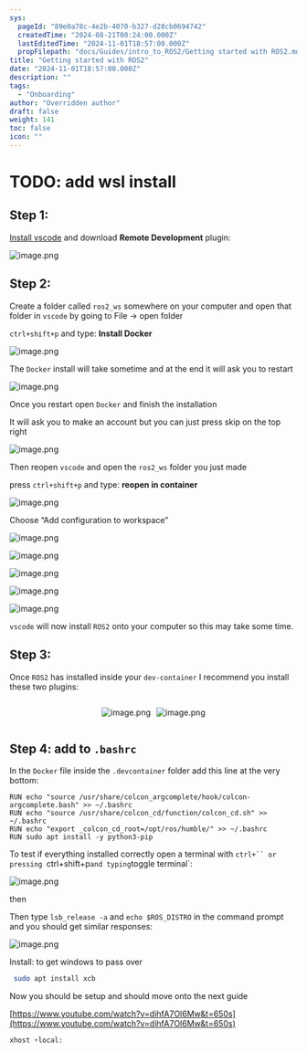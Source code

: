```yaml
---
sys:
  pageId: "89e0a78c-4e2b-4070-b327-d28cb0694742"
  createdTime: "2024-08-21T00:24:00.000Z"
  lastEditedTime: "2024-11-01T18:57:00.000Z"
  propFilepath: "docs/Guides/intro_to_ROS2/Getting started with ROS2.md"
title: "Getting started with ROS2"
date: "2024-11-01T18:57:00.000Z"
description: ""
tags:
  - "Onboarding"
author: "Overridden author"
draft: false
weight: 141
toc: false
icon: ""
---
```


# TODO: add wsl install

## Step 1:

[Install vscode](https://code.visualstudio.com/download) and download **Remote Development** plugin:

![image.png](https://prod-files-secure.s3.us-west-2.amazonaws.com/d518164a-d88e-44d1-a4ee-3adb3bd8bce0/efb52993-1881-4a40-b95e-6f020334f022/image.png?X-Amz-Algorithm=AWS4-HMAC-SHA256&X-Amz-Content-Sha256=UNSIGNED-PAYLOAD&X-Amz-Credential=ASIAZI2LB4665EZ7SXBB%2F20250408%2Fus-west-2%2Fs3%2Faws4_request&X-Amz-Date=20250408T181035Z&X-Amz-Expires=3600&X-Amz-Security-Token=IQoJb3JpZ2luX2VjEAIaCXVzLXdlc3QtMiJHMEUCIQCX15xcFtF6NnfZMEJRlzdCCYjbJKuYIH%2Ft9rDo3gu2gAIgVl7JFLvtF5c7y70gdF5tXBhQf2mRE%2BuvHMDBM4tDwcIq%2FwMIexAAGgw2Mzc0MjMxODM4MDUiDDwGOcpWnMNSkVGXZSrcA%2Bjo%2FGxZNZMwGPg4xZXi%2Fn%2FcE2kFjllD4bJrIMRyB1zIojPEKuRrM0GjbyAuiJF7l%2FSbXKglok9DucCCw0FF7diP6aZ3zhFOz7CCy%2Fx33Q8omkHrJieT6oydNJ4ZWya%2FTY2AegqTYvVgDVTmdnvmKezKFOczCot%2FVcVGesmefqkDfayDUzaH%2B0SZSYC7s7r7CcjyDPQuG8RJtYj6gy%2FYhLnKPkwzv6rJwV%2BqMW9rJv9JoVZJGFPnk92NMi9U%2Bx%2BdWHPTW9Hjdjz3kDvYIIEjVXRl31RrE%2FcXQOFmeCIIEqp0Tx5vOOilKGSABBQa9Wkp0ESeeWe30oj8Kxjwc3ecAe6PhuXxtmtasNLz9LEKE6RrqeGY8l39YNEICvjGvH6ybcW38AWrNaxlHqogA1yszm7QSGMjrDHxw%2BYCj6AnNB4PqE5EptQW%2F02kpxH9Er3rlynLZe9Eb7t%2FzET8xzq3UsBaM2ObiR3ylkjK3adcefLui%2FIKE9Ee4QbRb8re5IWAF92Bmsqd0l%2F3Bg70gwtWjGggDzz0oxwHkcVE8oZvplPeCTs4%2FqrLSIfuBaiXkzw%2F%2F7%2Fy2skOxBFKcxC6A7eEF6xXCEr7d0SKmu2KEFmONhpvlxIGHgpA7221rjinMOK71b8GOqUBkGv%2FCdrKiBCpjgfsyRlVcRqCz0HYBS8OJ%2BfHosHkuxCZSwu%2BnBcW8rqcl4jDTpI4cPqevY9RayfPz8P2%2B3gypGSwDNn4fBd%2BqE0Snduhc1SMfQnYau61ZlfIJc9hqq8W4j9TltHvnEaUN%2FYctq617nIJNxz%2FDco7rf9yU99tnj5B2uFvcBdmYycvhHISxIFbQazrtyPZfr%2B6Ltwb9uPnfKFbyXFq&X-Amz-Signature=b384a6874fb198bdd2616dd9edb7614430a808021e3cbcc1170c7ca968d348c8&X-Amz-SignedHeaders=host&x-id=GetObject)

## Step 2:

Create a folder called `ros2_ws` somewhere on your computer and open that folder in `vscode` by going to File → open folder 

`ctrl+shift+p` and type: **Install Docker**

![image.png](https://prod-files-secure.s3.us-west-2.amazonaws.com/d518164a-d88e-44d1-a4ee-3adb3bd8bce0/2269dc0e-1cd5-47ff-bceb-c04ad9b2eab0/image.png?X-Amz-Algorithm=AWS4-HMAC-SHA256&X-Amz-Content-Sha256=UNSIGNED-PAYLOAD&X-Amz-Credential=ASIAZI2LB4665EZ7SXBB%2F20250408%2Fus-west-2%2Fs3%2Faws4_request&X-Amz-Date=20250408T181035Z&X-Amz-Expires=3600&X-Amz-Security-Token=IQoJb3JpZ2luX2VjEAIaCXVzLXdlc3QtMiJHMEUCIQCX15xcFtF6NnfZMEJRlzdCCYjbJKuYIH%2Ft9rDo3gu2gAIgVl7JFLvtF5c7y70gdF5tXBhQf2mRE%2BuvHMDBM4tDwcIq%2FwMIexAAGgw2Mzc0MjMxODM4MDUiDDwGOcpWnMNSkVGXZSrcA%2Bjo%2FGxZNZMwGPg4xZXi%2Fn%2FcE2kFjllD4bJrIMRyB1zIojPEKuRrM0GjbyAuiJF7l%2FSbXKglok9DucCCw0FF7diP6aZ3zhFOz7CCy%2Fx33Q8omkHrJieT6oydNJ4ZWya%2FTY2AegqTYvVgDVTmdnvmKezKFOczCot%2FVcVGesmefqkDfayDUzaH%2B0SZSYC7s7r7CcjyDPQuG8RJtYj6gy%2FYhLnKPkwzv6rJwV%2BqMW9rJv9JoVZJGFPnk92NMi9U%2Bx%2BdWHPTW9Hjdjz3kDvYIIEjVXRl31RrE%2FcXQOFmeCIIEqp0Tx5vOOilKGSABBQa9Wkp0ESeeWe30oj8Kxjwc3ecAe6PhuXxtmtasNLz9LEKE6RrqeGY8l39YNEICvjGvH6ybcW38AWrNaxlHqogA1yszm7QSGMjrDHxw%2BYCj6AnNB4PqE5EptQW%2F02kpxH9Er3rlynLZe9Eb7t%2FzET8xzq3UsBaM2ObiR3ylkjK3adcefLui%2FIKE9Ee4QbRb8re5IWAF92Bmsqd0l%2F3Bg70gwtWjGggDzz0oxwHkcVE8oZvplPeCTs4%2FqrLSIfuBaiXkzw%2F%2F7%2Fy2skOxBFKcxC6A7eEF6xXCEr7d0SKmu2KEFmONhpvlxIGHgpA7221rjinMOK71b8GOqUBkGv%2FCdrKiBCpjgfsyRlVcRqCz0HYBS8OJ%2BfHosHkuxCZSwu%2BnBcW8rqcl4jDTpI4cPqevY9RayfPz8P2%2B3gypGSwDNn4fBd%2BqE0Snduhc1SMfQnYau61ZlfIJc9hqq8W4j9TltHvnEaUN%2FYctq617nIJNxz%2FDco7rf9yU99tnj5B2uFvcBdmYycvhHISxIFbQazrtyPZfr%2B6Ltwb9uPnfKFbyXFq&X-Amz-Signature=e503966b5db4b8cfa59b5fe142918ba7d26389c017dd7744f98c34c83ef623dc&X-Amz-SignedHeaders=host&x-id=GetObject)

The `Docker` install will take sometime and at the end it will ask you to restart

![image.png](https://prod-files-secure.s3.us-west-2.amazonaws.com/d518164a-d88e-44d1-a4ee-3adb3bd8bce0/ed233f78-be33-4b1f-b89c-9c346c0e961e/image.png?X-Amz-Algorithm=AWS4-HMAC-SHA256&X-Amz-Content-Sha256=UNSIGNED-PAYLOAD&X-Amz-Credential=ASIAZI2LB4665EZ7SXBB%2F20250408%2Fus-west-2%2Fs3%2Faws4_request&X-Amz-Date=20250408T181035Z&X-Amz-Expires=3600&X-Amz-Security-Token=IQoJb3JpZ2luX2VjEAIaCXVzLXdlc3QtMiJHMEUCIQCX15xcFtF6NnfZMEJRlzdCCYjbJKuYIH%2Ft9rDo3gu2gAIgVl7JFLvtF5c7y70gdF5tXBhQf2mRE%2BuvHMDBM4tDwcIq%2FwMIexAAGgw2Mzc0MjMxODM4MDUiDDwGOcpWnMNSkVGXZSrcA%2Bjo%2FGxZNZMwGPg4xZXi%2Fn%2FcE2kFjllD4bJrIMRyB1zIojPEKuRrM0GjbyAuiJF7l%2FSbXKglok9DucCCw0FF7diP6aZ3zhFOz7CCy%2Fx33Q8omkHrJieT6oydNJ4ZWya%2FTY2AegqTYvVgDVTmdnvmKezKFOczCot%2FVcVGesmefqkDfayDUzaH%2B0SZSYC7s7r7CcjyDPQuG8RJtYj6gy%2FYhLnKPkwzv6rJwV%2BqMW9rJv9JoVZJGFPnk92NMi9U%2Bx%2BdWHPTW9Hjdjz3kDvYIIEjVXRl31RrE%2FcXQOFmeCIIEqp0Tx5vOOilKGSABBQa9Wkp0ESeeWe30oj8Kxjwc3ecAe6PhuXxtmtasNLz9LEKE6RrqeGY8l39YNEICvjGvH6ybcW38AWrNaxlHqogA1yszm7QSGMjrDHxw%2BYCj6AnNB4PqE5EptQW%2F02kpxH9Er3rlynLZe9Eb7t%2FzET8xzq3UsBaM2ObiR3ylkjK3adcefLui%2FIKE9Ee4QbRb8re5IWAF92Bmsqd0l%2F3Bg70gwtWjGggDzz0oxwHkcVE8oZvplPeCTs4%2FqrLSIfuBaiXkzw%2F%2F7%2Fy2skOxBFKcxC6A7eEF6xXCEr7d0SKmu2KEFmONhpvlxIGHgpA7221rjinMOK71b8GOqUBkGv%2FCdrKiBCpjgfsyRlVcRqCz0HYBS8OJ%2BfHosHkuxCZSwu%2BnBcW8rqcl4jDTpI4cPqevY9RayfPz8P2%2B3gypGSwDNn4fBd%2BqE0Snduhc1SMfQnYau61ZlfIJc9hqq8W4j9TltHvnEaUN%2FYctq617nIJNxz%2FDco7rf9yU99tnj5B2uFvcBdmYycvhHISxIFbQazrtyPZfr%2B6Ltwb9uPnfKFbyXFq&X-Amz-Signature=b7a29e9c49c147c988bc26d88b7cb1a53f951daab6a6ba0693e87f0c9cf70a4a&X-Amz-SignedHeaders=host&x-id=GetObject)

Once you restart open `Docker` and finish the installation

It will ask you to make an account but you can just press skip on the top right

![image.png](https://prod-files-secure.s3.us-west-2.amazonaws.com/d518164a-d88e-44d1-a4ee-3adb3bd8bce0/21010ad9-1659-4fd9-9f59-9932a09b2a3d/image.png?X-Amz-Algorithm=AWS4-HMAC-SHA256&X-Amz-Content-Sha256=UNSIGNED-PAYLOAD&X-Amz-Credential=ASIAZI2LB4665EZ7SXBB%2F20250408%2Fus-west-2%2Fs3%2Faws4_request&X-Amz-Date=20250408T181035Z&X-Amz-Expires=3600&X-Amz-Security-Token=IQoJb3JpZ2luX2VjEAIaCXVzLXdlc3QtMiJHMEUCIQCX15xcFtF6NnfZMEJRlzdCCYjbJKuYIH%2Ft9rDo3gu2gAIgVl7JFLvtF5c7y70gdF5tXBhQf2mRE%2BuvHMDBM4tDwcIq%2FwMIexAAGgw2Mzc0MjMxODM4MDUiDDwGOcpWnMNSkVGXZSrcA%2Bjo%2FGxZNZMwGPg4xZXi%2Fn%2FcE2kFjllD4bJrIMRyB1zIojPEKuRrM0GjbyAuiJF7l%2FSbXKglok9DucCCw0FF7diP6aZ3zhFOz7CCy%2Fx33Q8omkHrJieT6oydNJ4ZWya%2FTY2AegqTYvVgDVTmdnvmKezKFOczCot%2FVcVGesmefqkDfayDUzaH%2B0SZSYC7s7r7CcjyDPQuG8RJtYj6gy%2FYhLnKPkwzv6rJwV%2BqMW9rJv9JoVZJGFPnk92NMi9U%2Bx%2BdWHPTW9Hjdjz3kDvYIIEjVXRl31RrE%2FcXQOFmeCIIEqp0Tx5vOOilKGSABBQa9Wkp0ESeeWe30oj8Kxjwc3ecAe6PhuXxtmtasNLz9LEKE6RrqeGY8l39YNEICvjGvH6ybcW38AWrNaxlHqogA1yszm7QSGMjrDHxw%2BYCj6AnNB4PqE5EptQW%2F02kpxH9Er3rlynLZe9Eb7t%2FzET8xzq3UsBaM2ObiR3ylkjK3adcefLui%2FIKE9Ee4QbRb8re5IWAF92Bmsqd0l%2F3Bg70gwtWjGggDzz0oxwHkcVE8oZvplPeCTs4%2FqrLSIfuBaiXkzw%2F%2F7%2Fy2skOxBFKcxC6A7eEF6xXCEr7d0SKmu2KEFmONhpvlxIGHgpA7221rjinMOK71b8GOqUBkGv%2FCdrKiBCpjgfsyRlVcRqCz0HYBS8OJ%2BfHosHkuxCZSwu%2BnBcW8rqcl4jDTpI4cPqevY9RayfPz8P2%2B3gypGSwDNn4fBd%2BqE0Snduhc1SMfQnYau61ZlfIJc9hqq8W4j9TltHvnEaUN%2FYctq617nIJNxz%2FDco7rf9yU99tnj5B2uFvcBdmYycvhHISxIFbQazrtyPZfr%2B6Ltwb9uPnfKFbyXFq&X-Amz-Signature=34dee27d036ae560a25e5505864bedba2e20bb57dff187ed7a1472d7b0c4b227&X-Amz-SignedHeaders=host&x-id=GetObject)

Then reopen `vscode` and open the `ros2_ws` folder you just made

press `ctrl+shift+p` and type: **reopen in container**

![image.png](https://prod-files-secure.s3.us-west-2.amazonaws.com/d518164a-d88e-44d1-a4ee-3adb3bd8bce0/4e93b8c2-41ad-488c-8095-c74205196118/image.png?X-Amz-Algorithm=AWS4-HMAC-SHA256&X-Amz-Content-Sha256=UNSIGNED-PAYLOAD&X-Amz-Credential=ASIAZI2LB4665EZ7SXBB%2F20250408%2Fus-west-2%2Fs3%2Faws4_request&X-Amz-Date=20250408T181035Z&X-Amz-Expires=3600&X-Amz-Security-Token=IQoJb3JpZ2luX2VjEAIaCXVzLXdlc3QtMiJHMEUCIQCX15xcFtF6NnfZMEJRlzdCCYjbJKuYIH%2Ft9rDo3gu2gAIgVl7JFLvtF5c7y70gdF5tXBhQf2mRE%2BuvHMDBM4tDwcIq%2FwMIexAAGgw2Mzc0MjMxODM4MDUiDDwGOcpWnMNSkVGXZSrcA%2Bjo%2FGxZNZMwGPg4xZXi%2Fn%2FcE2kFjllD4bJrIMRyB1zIojPEKuRrM0GjbyAuiJF7l%2FSbXKglok9DucCCw0FF7diP6aZ3zhFOz7CCy%2Fx33Q8omkHrJieT6oydNJ4ZWya%2FTY2AegqTYvVgDVTmdnvmKezKFOczCot%2FVcVGesmefqkDfayDUzaH%2B0SZSYC7s7r7CcjyDPQuG8RJtYj6gy%2FYhLnKPkwzv6rJwV%2BqMW9rJv9JoVZJGFPnk92NMi9U%2Bx%2BdWHPTW9Hjdjz3kDvYIIEjVXRl31RrE%2FcXQOFmeCIIEqp0Tx5vOOilKGSABBQa9Wkp0ESeeWe30oj8Kxjwc3ecAe6PhuXxtmtasNLz9LEKE6RrqeGY8l39YNEICvjGvH6ybcW38AWrNaxlHqogA1yszm7QSGMjrDHxw%2BYCj6AnNB4PqE5EptQW%2F02kpxH9Er3rlynLZe9Eb7t%2FzET8xzq3UsBaM2ObiR3ylkjK3adcefLui%2FIKE9Ee4QbRb8re5IWAF92Bmsqd0l%2F3Bg70gwtWjGggDzz0oxwHkcVE8oZvplPeCTs4%2FqrLSIfuBaiXkzw%2F%2F7%2Fy2skOxBFKcxC6A7eEF6xXCEr7d0SKmu2KEFmONhpvlxIGHgpA7221rjinMOK71b8GOqUBkGv%2FCdrKiBCpjgfsyRlVcRqCz0HYBS8OJ%2BfHosHkuxCZSwu%2BnBcW8rqcl4jDTpI4cPqevY9RayfPz8P2%2B3gypGSwDNn4fBd%2BqE0Snduhc1SMfQnYau61ZlfIJc9hqq8W4j9TltHvnEaUN%2FYctq617nIJNxz%2FDco7rf9yU99tnj5B2uFvcBdmYycvhHISxIFbQazrtyPZfr%2B6Ltwb9uPnfKFbyXFq&X-Amz-Signature=6702bc2a4baf7c53b765c2eb8d1ed19c2fc95d50c935b1d65b07dd34920b7eff&X-Amz-SignedHeaders=host&x-id=GetObject)

Choose “Add configuration to workspace”

![image.png](https://prod-files-secure.s3.us-west-2.amazonaws.com/d518164a-d88e-44d1-a4ee-3adb3bd8bce0/9560b282-5060-4989-ba37-97e7b2c22476/image.png?X-Amz-Algorithm=AWS4-HMAC-SHA256&X-Amz-Content-Sha256=UNSIGNED-PAYLOAD&X-Amz-Credential=ASIAZI2LB4665EZ7SXBB%2F20250408%2Fus-west-2%2Fs3%2Faws4_request&X-Amz-Date=20250408T181035Z&X-Amz-Expires=3600&X-Amz-Security-Token=IQoJb3JpZ2luX2VjEAIaCXVzLXdlc3QtMiJHMEUCIQCX15xcFtF6NnfZMEJRlzdCCYjbJKuYIH%2Ft9rDo3gu2gAIgVl7JFLvtF5c7y70gdF5tXBhQf2mRE%2BuvHMDBM4tDwcIq%2FwMIexAAGgw2Mzc0MjMxODM4MDUiDDwGOcpWnMNSkVGXZSrcA%2Bjo%2FGxZNZMwGPg4xZXi%2Fn%2FcE2kFjllD4bJrIMRyB1zIojPEKuRrM0GjbyAuiJF7l%2FSbXKglok9DucCCw0FF7diP6aZ3zhFOz7CCy%2Fx33Q8omkHrJieT6oydNJ4ZWya%2FTY2AegqTYvVgDVTmdnvmKezKFOczCot%2FVcVGesmefqkDfayDUzaH%2B0SZSYC7s7r7CcjyDPQuG8RJtYj6gy%2FYhLnKPkwzv6rJwV%2BqMW9rJv9JoVZJGFPnk92NMi9U%2Bx%2BdWHPTW9Hjdjz3kDvYIIEjVXRl31RrE%2FcXQOFmeCIIEqp0Tx5vOOilKGSABBQa9Wkp0ESeeWe30oj8Kxjwc3ecAe6PhuXxtmtasNLz9LEKE6RrqeGY8l39YNEICvjGvH6ybcW38AWrNaxlHqogA1yszm7QSGMjrDHxw%2BYCj6AnNB4PqE5EptQW%2F02kpxH9Er3rlynLZe9Eb7t%2FzET8xzq3UsBaM2ObiR3ylkjK3adcefLui%2FIKE9Ee4QbRb8re5IWAF92Bmsqd0l%2F3Bg70gwtWjGggDzz0oxwHkcVE8oZvplPeCTs4%2FqrLSIfuBaiXkzw%2F%2F7%2Fy2skOxBFKcxC6A7eEF6xXCEr7d0SKmu2KEFmONhpvlxIGHgpA7221rjinMOK71b8GOqUBkGv%2FCdrKiBCpjgfsyRlVcRqCz0HYBS8OJ%2BfHosHkuxCZSwu%2BnBcW8rqcl4jDTpI4cPqevY9RayfPz8P2%2B3gypGSwDNn4fBd%2BqE0Snduhc1SMfQnYau61ZlfIJc9hqq8W4j9TltHvnEaUN%2FYctq617nIJNxz%2FDco7rf9yU99tnj5B2uFvcBdmYycvhHISxIFbQazrtyPZfr%2B6Ltwb9uPnfKFbyXFq&X-Amz-Signature=076081c6ed2f8bb65043d55b79bbc6d96460b81146fd91f744334463e83bb48a&X-Amz-SignedHeaders=host&x-id=GetObject)

![image.png](https://prod-files-secure.s3.us-west-2.amazonaws.com/d518164a-d88e-44d1-a4ee-3adb3bd8bce0/2ee63f81-886b-48e8-a553-dc6e5eac99e4/image.png?X-Amz-Algorithm=AWS4-HMAC-SHA256&X-Amz-Content-Sha256=UNSIGNED-PAYLOAD&X-Amz-Credential=ASIAZI2LB4665EZ7SXBB%2F20250408%2Fus-west-2%2Fs3%2Faws4_request&X-Amz-Date=20250408T181035Z&X-Amz-Expires=3600&X-Amz-Security-Token=IQoJb3JpZ2luX2VjEAIaCXVzLXdlc3QtMiJHMEUCIQCX15xcFtF6NnfZMEJRlzdCCYjbJKuYIH%2Ft9rDo3gu2gAIgVl7JFLvtF5c7y70gdF5tXBhQf2mRE%2BuvHMDBM4tDwcIq%2FwMIexAAGgw2Mzc0MjMxODM4MDUiDDwGOcpWnMNSkVGXZSrcA%2Bjo%2FGxZNZMwGPg4xZXi%2Fn%2FcE2kFjllD4bJrIMRyB1zIojPEKuRrM0GjbyAuiJF7l%2FSbXKglok9DucCCw0FF7diP6aZ3zhFOz7CCy%2Fx33Q8omkHrJieT6oydNJ4ZWya%2FTY2AegqTYvVgDVTmdnvmKezKFOczCot%2FVcVGesmefqkDfayDUzaH%2B0SZSYC7s7r7CcjyDPQuG8RJtYj6gy%2FYhLnKPkwzv6rJwV%2BqMW9rJv9JoVZJGFPnk92NMi9U%2Bx%2BdWHPTW9Hjdjz3kDvYIIEjVXRl31RrE%2FcXQOFmeCIIEqp0Tx5vOOilKGSABBQa9Wkp0ESeeWe30oj8Kxjwc3ecAe6PhuXxtmtasNLz9LEKE6RrqeGY8l39YNEICvjGvH6ybcW38AWrNaxlHqogA1yszm7QSGMjrDHxw%2BYCj6AnNB4PqE5EptQW%2F02kpxH9Er3rlynLZe9Eb7t%2FzET8xzq3UsBaM2ObiR3ylkjK3adcefLui%2FIKE9Ee4QbRb8re5IWAF92Bmsqd0l%2F3Bg70gwtWjGggDzz0oxwHkcVE8oZvplPeCTs4%2FqrLSIfuBaiXkzw%2F%2F7%2Fy2skOxBFKcxC6A7eEF6xXCEr7d0SKmu2KEFmONhpvlxIGHgpA7221rjinMOK71b8GOqUBkGv%2FCdrKiBCpjgfsyRlVcRqCz0HYBS8OJ%2BfHosHkuxCZSwu%2BnBcW8rqcl4jDTpI4cPqevY9RayfPz8P2%2B3gypGSwDNn4fBd%2BqE0Snduhc1SMfQnYau61ZlfIJc9hqq8W4j9TltHvnEaUN%2FYctq617nIJNxz%2FDco7rf9yU99tnj5B2uFvcBdmYycvhHISxIFbQazrtyPZfr%2B6Ltwb9uPnfKFbyXFq&X-Amz-Signature=16244269e3ec04af7118b73b113715c249a5e4077c19605994a3a9cb15c088cb&X-Amz-SignedHeaders=host&x-id=GetObject)

![image.png](https://prod-files-secure.s3.us-west-2.amazonaws.com/d518164a-d88e-44d1-a4ee-3adb3bd8bce0/ae1580b2-b048-407e-aed9-b584224a7a04/image.png?X-Amz-Algorithm=AWS4-HMAC-SHA256&X-Amz-Content-Sha256=UNSIGNED-PAYLOAD&X-Amz-Credential=ASIAZI2LB4665EZ7SXBB%2F20250408%2Fus-west-2%2Fs3%2Faws4_request&X-Amz-Date=20250408T181035Z&X-Amz-Expires=3600&X-Amz-Security-Token=IQoJb3JpZ2luX2VjEAIaCXVzLXdlc3QtMiJHMEUCIQCX15xcFtF6NnfZMEJRlzdCCYjbJKuYIH%2Ft9rDo3gu2gAIgVl7JFLvtF5c7y70gdF5tXBhQf2mRE%2BuvHMDBM4tDwcIq%2FwMIexAAGgw2Mzc0MjMxODM4MDUiDDwGOcpWnMNSkVGXZSrcA%2Bjo%2FGxZNZMwGPg4xZXi%2Fn%2FcE2kFjllD4bJrIMRyB1zIojPEKuRrM0GjbyAuiJF7l%2FSbXKglok9DucCCw0FF7diP6aZ3zhFOz7CCy%2Fx33Q8omkHrJieT6oydNJ4ZWya%2FTY2AegqTYvVgDVTmdnvmKezKFOczCot%2FVcVGesmefqkDfayDUzaH%2B0SZSYC7s7r7CcjyDPQuG8RJtYj6gy%2FYhLnKPkwzv6rJwV%2BqMW9rJv9JoVZJGFPnk92NMi9U%2Bx%2BdWHPTW9Hjdjz3kDvYIIEjVXRl31RrE%2FcXQOFmeCIIEqp0Tx5vOOilKGSABBQa9Wkp0ESeeWe30oj8Kxjwc3ecAe6PhuXxtmtasNLz9LEKE6RrqeGY8l39YNEICvjGvH6ybcW38AWrNaxlHqogA1yszm7QSGMjrDHxw%2BYCj6AnNB4PqE5EptQW%2F02kpxH9Er3rlynLZe9Eb7t%2FzET8xzq3UsBaM2ObiR3ylkjK3adcefLui%2FIKE9Ee4QbRb8re5IWAF92Bmsqd0l%2F3Bg70gwtWjGggDzz0oxwHkcVE8oZvplPeCTs4%2FqrLSIfuBaiXkzw%2F%2F7%2Fy2skOxBFKcxC6A7eEF6xXCEr7d0SKmu2KEFmONhpvlxIGHgpA7221rjinMOK71b8GOqUBkGv%2FCdrKiBCpjgfsyRlVcRqCz0HYBS8OJ%2BfHosHkuxCZSwu%2BnBcW8rqcl4jDTpI4cPqevY9RayfPz8P2%2B3gypGSwDNn4fBd%2BqE0Snduhc1SMfQnYau61ZlfIJc9hqq8W4j9TltHvnEaUN%2FYctq617nIJNxz%2FDco7rf9yU99tnj5B2uFvcBdmYycvhHISxIFbQazrtyPZfr%2B6Ltwb9uPnfKFbyXFq&X-Amz-Signature=d3f072a85e6657036c933306703c7dbaa3eed8eddb33f7609804e9438224525d&X-Amz-SignedHeaders=host&x-id=GetObject)

![image.png](https://prod-files-secure.s3.us-west-2.amazonaws.com/d518164a-d88e-44d1-a4ee-3adb3bd8bce0/53255b28-f75e-430f-b9e3-c0ac8577e42b/image.png?X-Amz-Algorithm=AWS4-HMAC-SHA256&X-Amz-Content-Sha256=UNSIGNED-PAYLOAD&X-Amz-Credential=ASIAZI2LB4665EZ7SXBB%2F20250408%2Fus-west-2%2Fs3%2Faws4_request&X-Amz-Date=20250408T181035Z&X-Amz-Expires=3600&X-Amz-Security-Token=IQoJb3JpZ2luX2VjEAIaCXVzLXdlc3QtMiJHMEUCIQCX15xcFtF6NnfZMEJRlzdCCYjbJKuYIH%2Ft9rDo3gu2gAIgVl7JFLvtF5c7y70gdF5tXBhQf2mRE%2BuvHMDBM4tDwcIq%2FwMIexAAGgw2Mzc0MjMxODM4MDUiDDwGOcpWnMNSkVGXZSrcA%2Bjo%2FGxZNZMwGPg4xZXi%2Fn%2FcE2kFjllD4bJrIMRyB1zIojPEKuRrM0GjbyAuiJF7l%2FSbXKglok9DucCCw0FF7diP6aZ3zhFOz7CCy%2Fx33Q8omkHrJieT6oydNJ4ZWya%2FTY2AegqTYvVgDVTmdnvmKezKFOczCot%2FVcVGesmefqkDfayDUzaH%2B0SZSYC7s7r7CcjyDPQuG8RJtYj6gy%2FYhLnKPkwzv6rJwV%2BqMW9rJv9JoVZJGFPnk92NMi9U%2Bx%2BdWHPTW9Hjdjz3kDvYIIEjVXRl31RrE%2FcXQOFmeCIIEqp0Tx5vOOilKGSABBQa9Wkp0ESeeWe30oj8Kxjwc3ecAe6PhuXxtmtasNLz9LEKE6RrqeGY8l39YNEICvjGvH6ybcW38AWrNaxlHqogA1yszm7QSGMjrDHxw%2BYCj6AnNB4PqE5EptQW%2F02kpxH9Er3rlynLZe9Eb7t%2FzET8xzq3UsBaM2ObiR3ylkjK3adcefLui%2FIKE9Ee4QbRb8re5IWAF92Bmsqd0l%2F3Bg70gwtWjGggDzz0oxwHkcVE8oZvplPeCTs4%2FqrLSIfuBaiXkzw%2F%2F7%2Fy2skOxBFKcxC6A7eEF6xXCEr7d0SKmu2KEFmONhpvlxIGHgpA7221rjinMOK71b8GOqUBkGv%2FCdrKiBCpjgfsyRlVcRqCz0HYBS8OJ%2BfHosHkuxCZSwu%2BnBcW8rqcl4jDTpI4cPqevY9RayfPz8P2%2B3gypGSwDNn4fBd%2BqE0Snduhc1SMfQnYau61ZlfIJc9hqq8W4j9TltHvnEaUN%2FYctq617nIJNxz%2FDco7rf9yU99tnj5B2uFvcBdmYycvhHISxIFbQazrtyPZfr%2B6Ltwb9uPnfKFbyXFq&X-Amz-Signature=81d3006f0e79ca9109b5e235520226e6ab63ab6a5a905b485ffe4d709ca0ab84&X-Amz-SignedHeaders=host&x-id=GetObject)

![image.png](https://prod-files-secure.s3.us-west-2.amazonaws.com/d518164a-d88e-44d1-a4ee-3adb3bd8bce0/7c562767-5af9-4ffb-97d1-327bcdf4ee00/image.png?X-Amz-Algorithm=AWS4-HMAC-SHA256&X-Amz-Content-Sha256=UNSIGNED-PAYLOAD&X-Amz-Credential=ASIAZI2LB4665EZ7SXBB%2F20250408%2Fus-west-2%2Fs3%2Faws4_request&X-Amz-Date=20250408T181035Z&X-Amz-Expires=3600&X-Amz-Security-Token=IQoJb3JpZ2luX2VjEAIaCXVzLXdlc3QtMiJHMEUCIQCX15xcFtF6NnfZMEJRlzdCCYjbJKuYIH%2Ft9rDo3gu2gAIgVl7JFLvtF5c7y70gdF5tXBhQf2mRE%2BuvHMDBM4tDwcIq%2FwMIexAAGgw2Mzc0MjMxODM4MDUiDDwGOcpWnMNSkVGXZSrcA%2Bjo%2FGxZNZMwGPg4xZXi%2Fn%2FcE2kFjllD4bJrIMRyB1zIojPEKuRrM0GjbyAuiJF7l%2FSbXKglok9DucCCw0FF7diP6aZ3zhFOz7CCy%2Fx33Q8omkHrJieT6oydNJ4ZWya%2FTY2AegqTYvVgDVTmdnvmKezKFOczCot%2FVcVGesmefqkDfayDUzaH%2B0SZSYC7s7r7CcjyDPQuG8RJtYj6gy%2FYhLnKPkwzv6rJwV%2BqMW9rJv9JoVZJGFPnk92NMi9U%2Bx%2BdWHPTW9Hjdjz3kDvYIIEjVXRl31RrE%2FcXQOFmeCIIEqp0Tx5vOOilKGSABBQa9Wkp0ESeeWe30oj8Kxjwc3ecAe6PhuXxtmtasNLz9LEKE6RrqeGY8l39YNEICvjGvH6ybcW38AWrNaxlHqogA1yszm7QSGMjrDHxw%2BYCj6AnNB4PqE5EptQW%2F02kpxH9Er3rlynLZe9Eb7t%2FzET8xzq3UsBaM2ObiR3ylkjK3adcefLui%2FIKE9Ee4QbRb8re5IWAF92Bmsqd0l%2F3Bg70gwtWjGggDzz0oxwHkcVE8oZvplPeCTs4%2FqrLSIfuBaiXkzw%2F%2F7%2Fy2skOxBFKcxC6A7eEF6xXCEr7d0SKmu2KEFmONhpvlxIGHgpA7221rjinMOK71b8GOqUBkGv%2FCdrKiBCpjgfsyRlVcRqCz0HYBS8OJ%2BfHosHkuxCZSwu%2BnBcW8rqcl4jDTpI4cPqevY9RayfPz8P2%2B3gypGSwDNn4fBd%2BqE0Snduhc1SMfQnYau61ZlfIJc9hqq8W4j9TltHvnEaUN%2FYctq617nIJNxz%2FDco7rf9yU99tnj5B2uFvcBdmYycvhHISxIFbQazrtyPZfr%2B6Ltwb9uPnfKFbyXFq&X-Amz-Signature=0493d2d1ead4e70ab053851f87d2d66da5375b14280cd16ecbf77fbbc447a947&X-Amz-SignedHeaders=host&x-id=GetObject)

`vscode` will now install `ROS2` onto your computer so this may take some time.

## Step 3:

Once `ROS2` has installed inside your `dev-container` I recommend you install these two plugins:

<div style="display: flex;flex-direction: row; column-gap:10px; max-width: 630px;justify-content: center;">
<div>

![image.png](https://prod-files-secure.s3.us-west-2.amazonaws.com/d518164a-d88e-44d1-a4ee-3adb3bd8bce0/3fc3d550-5a54-4ba1-ba6b-faa01cdb7369/image.png?X-Amz-Algorithm=AWS4-HMAC-SHA256&X-Amz-Content-Sha256=UNSIGNED-PAYLOAD&X-Amz-Credential=ASIAZI2LB466YHZNNI5F%2F20250408%2Fus-west-2%2Fs3%2Faws4_request&X-Amz-Date=20250408T181045Z&X-Amz-Expires=3600&X-Amz-Security-Token=IQoJb3JpZ2luX2VjEAIaCXVzLXdlc3QtMiJGMEQCIFcyA6bCldF8XubNlQ1Qcxv%2Fad%2BYGOIL%2BxYWB%2FqzFTdYAiAOz2%2FNIzyH29%2Bn034NJIMc7hzCzeNahGjZPLnihraTJSr%2FAwh7EAAaDDYzNzQyMzE4MzgwNSIMZb3J%2BN7b%2BUIuXtaPKtwDXZPwswt9ia6fQh6Qvo5IF439Q3PGkaIsohDqSG1TAsk1JGJBZ5uvoWD2y9PUG02sVzD6EtBTodan2nU6SkVVtNYYpN554HJjcvUvXOaMU6tBdhGNS3Wg5KNCKxTQG1h7iSQ72lpgsUdiTyu5zHrcjsm47C7svqsCSG9hdaOMPsVnnkwM45NARbsTPPJOlEiUvh5V4IkoD1kqrvAO9121GeZdED%2BXmzKpkjNtBDU998VqznMZd%2BT%2BAjh9kFXjo84Hw7TDmttjncDHfDKtb9woJvPR96%2BY2Md53W5v3rS9Y0ZNLhAsAz07xRi9nkAvDPpgjxt0%2Bv2SSU%2BWFwQwcDvYUxrND9K3fQ1GZkvGs8ReUEc0Ll54WjlkmA0fnNDPbSNZcKNvqPhCq%2BpqjzZqnDY%2FlHEc195sCHx4J1VVmg%2FEmi175UBYwHtBKONb%2FlVQGkv7520mcx%2BaGde6hQgyKx3E3in56893IsB4P55yBxVgpCkNLa2vz%2BZCZCTC4WlVSbDfCEUx6kIlPYUt8fjm6PQc7n%2B9lgJTYZnXv6EcnrRD2qfrX8dw8HJ5UE9NTVpmdicQ9Jh6zu19uN2bQGaHz1O6DfThQWgL4eqyaLUIK3%2BwdbHuNDF55MDhUZ%2B8J8cwj7vVvwY6pgFYRzuQBqGqEbaHccmlk6Az92HUElt5j3v9w61Dr6kNRyLsRAk%2BW98tgRVFcoWqRmdKbwCiMxAPAVOzSZwd8UC7ZnRMKbXmiDX5kAg9pF2nh0YWhSe%2FaW9GxUPcc8%2BlX86lO%2F%2BKI0Ven%2BG3xwNo5iR4xhxrwWbNVHwqsTF6jgNNsBu7sIGE4vOsu9ShhtSLqqL77ijOGgJkK8N5EwYTFGH6PmNJf4nT&X-Amz-Signature=2f5cd3dbb760a9422c8bb8c9a4b8d067947e50850e02671cecfda9eb4a202af0&X-Amz-SignedHeaders=host&x-id=GetObject)

</div>
<div>

![image.png](https://prod-files-secure.s3.us-west-2.amazonaws.com/d518164a-d88e-44d1-a4ee-3adb3bd8bce0/d994cc66-13c2-4093-a5a3-f84cf4601a82/image.png?X-Amz-Algorithm=AWS4-HMAC-SHA256&X-Amz-Content-Sha256=UNSIGNED-PAYLOAD&X-Amz-Credential=ASIAZI2LB466Q4U7COOH%2F20250408%2Fus-west-2%2Fs3%2Faws4_request&X-Amz-Date=20250408T181045Z&X-Amz-Expires=3600&X-Amz-Security-Token=IQoJb3JpZ2luX2VjEAIaCXVzLXdlc3QtMiJGMEQCIDH%2BBH7mLLS73TuS36qngqhfw%2BeHmLVYBBVeBKeBq%2BFDAiAZkuXlLrsapIWg2yR%2FyjI8SxTIheFDDGKTbVE8UyJkPyr%2FAwh7EAAaDDYzNzQyMzE4MzgwNSIMMAn7rVf2sWKxPc0qKtwDvO4s4ukOzdw3FWBMetpV9g%2Bb0HrcaZld%2FOk2RKavwHwCwOhIfydD5Yqn2I%2Fs4O2TA0q6pnXZYg5FPwi%2FEtOOOt0O8N30mMzCu3vTfkEXPHMEWh7j2wnjvkajhOpp3vny6Wv2CAOurHTEi60l2fc8BVJrv8VcK4LmALlyhecVDObOBKkXYDDBMufFtLcgANJzf7StUPvoJ7bsfuSNZNUMG5F%2F8xJnRH5Drc%2ByrrLbcyD29dT0EioZCM2N%2B7fS2k3biuZnNf0DAMt1f0G9qhPAIRdF64kngzHKBFL4WjQW3VGX3Wyqv3DgBOInyjIvPpCc7ybfdkYE4J20v%2BNGDPY39cM1DPSpBn%2BVqm9XS3fBRDSaJmmoY1t6Q0hx3sxRjYDL2bDz9pPDzlkpolg%2FGr%2Fd0ANgf6mC292K0Dg1FzCzV5TTA1FF%2BXJm8z0xm2l7i2yjPhByyl4vumOVI9cYIDtYHksiJlBoytgfoEluu%2FMfAo1TebmEQmExVHxRtdoNEGeaaLY%2B8orWoFYo1z6I3PbFbfLmi%2BwzOmOj6bTTCAw8HHIYPV1gTV7nhREqi%2BkruxCx1PHetqwhbuL69qR5nSPpVRqIZ0ELAf2A1A8aXnduhHGMWFixvEPmRlyE2aUwlbvVvwY6pgGv0fVDBLmQE7xb35n%2FxpnKg4w202k7MHz2SX6f%2FGS1zaI2vccatsqaVLgN17wmlMZl%2FElJuNYRKz%2FfSDeyQg3X%2FdE4f60Hh89KgEAFeRhYb8P2enmHlDhlIqoJIePC%2FrML3BsTSsmtCX%2FOLR74SRX3qYORs1r8TMCacSGddotU4Sv5TNGZb1eSAvfqmRwMnrTjSyj2F37uXM2BD%2B6DLEOD%2FAC%2FdhZF&X-Amz-Signature=75fdcc2016024de9b3c6789115de173e0b54545548761dcb0e5c7fbd8917dbaf&X-Amz-SignedHeaders=host&x-id=GetObject)

</div>
</div>

## Step 4: add to `.bashrc`

In the `Docker` file inside the `.devcontainer` folder add this line at the very bottom: 

```docker
RUN echo "source /usr/share/colcon_argcomplete/hook/colcon-argcomplete.bash" >> ~/.bashrc
RUN echo "source /usr/share/colcon_cd/function/colcon_cd.sh" >> ~/.bashrc
RUN echo "export _colcon_cd_root=/opt/ros/humble/" >> ~/.bashrc
RUN sudo apt install -y python3-pip 
```

To test if everything installed correctly open a terminal with `ctrl+`` or pressing `ctrl+shift+p` and typing `toggle terminal`:

![image.png](https://prod-files-secure.s3.us-west-2.amazonaws.com/d518164a-d88e-44d1-a4ee-3adb3bd8bce0/6a4943d8-b04e-4c02-9a58-775f3384d1a5/image.png?X-Amz-Algorithm=AWS4-HMAC-SHA256&X-Amz-Content-Sha256=UNSIGNED-PAYLOAD&X-Amz-Credential=ASIAZI2LB4665EZ7SXBB%2F20250408%2Fus-west-2%2Fs3%2Faws4_request&X-Amz-Date=20250408T181035Z&X-Amz-Expires=3600&X-Amz-Security-Token=IQoJb3JpZ2luX2VjEAIaCXVzLXdlc3QtMiJHMEUCIQCX15xcFtF6NnfZMEJRlzdCCYjbJKuYIH%2Ft9rDo3gu2gAIgVl7JFLvtF5c7y70gdF5tXBhQf2mRE%2BuvHMDBM4tDwcIq%2FwMIexAAGgw2Mzc0MjMxODM4MDUiDDwGOcpWnMNSkVGXZSrcA%2Bjo%2FGxZNZMwGPg4xZXi%2Fn%2FcE2kFjllD4bJrIMRyB1zIojPEKuRrM0GjbyAuiJF7l%2FSbXKglok9DucCCw0FF7diP6aZ3zhFOz7CCy%2Fx33Q8omkHrJieT6oydNJ4ZWya%2FTY2AegqTYvVgDVTmdnvmKezKFOczCot%2FVcVGesmefqkDfayDUzaH%2B0SZSYC7s7r7CcjyDPQuG8RJtYj6gy%2FYhLnKPkwzv6rJwV%2BqMW9rJv9JoVZJGFPnk92NMi9U%2Bx%2BdWHPTW9Hjdjz3kDvYIIEjVXRl31RrE%2FcXQOFmeCIIEqp0Tx5vOOilKGSABBQa9Wkp0ESeeWe30oj8Kxjwc3ecAe6PhuXxtmtasNLz9LEKE6RrqeGY8l39YNEICvjGvH6ybcW38AWrNaxlHqogA1yszm7QSGMjrDHxw%2BYCj6AnNB4PqE5EptQW%2F02kpxH9Er3rlynLZe9Eb7t%2FzET8xzq3UsBaM2ObiR3ylkjK3adcefLui%2FIKE9Ee4QbRb8re5IWAF92Bmsqd0l%2F3Bg70gwtWjGggDzz0oxwHkcVE8oZvplPeCTs4%2FqrLSIfuBaiXkzw%2F%2F7%2Fy2skOxBFKcxC6A7eEF6xXCEr7d0SKmu2KEFmONhpvlxIGHgpA7221rjinMOK71b8GOqUBkGv%2FCdrKiBCpjgfsyRlVcRqCz0HYBS8OJ%2BfHosHkuxCZSwu%2BnBcW8rqcl4jDTpI4cPqevY9RayfPz8P2%2B3gypGSwDNn4fBd%2BqE0Snduhc1SMfQnYau61ZlfIJc9hqq8W4j9TltHvnEaUN%2FYctq617nIJNxz%2FDco7rf9yU99tnj5B2uFvcBdmYycvhHISxIFbQazrtyPZfr%2B6Ltwb9uPnfKFbyXFq&X-Amz-Signature=d83a1b5eb0a2e36f2c47bfeb04802a8b19d375f2c8b8d0f6dca9d72f5446c1ad&X-Amz-SignedHeaders=host&x-id=GetObject)

then 

Then type `lsb_release -a` and `echo $ROS_DISTRO` in the command prompt and you should get similar responses:

![image.png](https://prod-files-secure.s3.us-west-2.amazonaws.com/d518164a-d88e-44d1-a4ee-3adb3bd8bce0/3e635dec-a805-4e85-8b9e-d000e5b71a4e/image.png?X-Amz-Algorithm=AWS4-HMAC-SHA256&X-Amz-Content-Sha256=UNSIGNED-PAYLOAD&X-Amz-Credential=ASIAZI2LB4665EZ7SXBB%2F20250408%2Fus-west-2%2Fs3%2Faws4_request&X-Amz-Date=20250408T181035Z&X-Amz-Expires=3600&X-Amz-Security-Token=IQoJb3JpZ2luX2VjEAIaCXVzLXdlc3QtMiJHMEUCIQCX15xcFtF6NnfZMEJRlzdCCYjbJKuYIH%2Ft9rDo3gu2gAIgVl7JFLvtF5c7y70gdF5tXBhQf2mRE%2BuvHMDBM4tDwcIq%2FwMIexAAGgw2Mzc0MjMxODM4MDUiDDwGOcpWnMNSkVGXZSrcA%2Bjo%2FGxZNZMwGPg4xZXi%2Fn%2FcE2kFjllD4bJrIMRyB1zIojPEKuRrM0GjbyAuiJF7l%2FSbXKglok9DucCCw0FF7diP6aZ3zhFOz7CCy%2Fx33Q8omkHrJieT6oydNJ4ZWya%2FTY2AegqTYvVgDVTmdnvmKezKFOczCot%2FVcVGesmefqkDfayDUzaH%2B0SZSYC7s7r7CcjyDPQuG8RJtYj6gy%2FYhLnKPkwzv6rJwV%2BqMW9rJv9JoVZJGFPnk92NMi9U%2Bx%2BdWHPTW9Hjdjz3kDvYIIEjVXRl31RrE%2FcXQOFmeCIIEqp0Tx5vOOilKGSABBQa9Wkp0ESeeWe30oj8Kxjwc3ecAe6PhuXxtmtasNLz9LEKE6RrqeGY8l39YNEICvjGvH6ybcW38AWrNaxlHqogA1yszm7QSGMjrDHxw%2BYCj6AnNB4PqE5EptQW%2F02kpxH9Er3rlynLZe9Eb7t%2FzET8xzq3UsBaM2ObiR3ylkjK3adcefLui%2FIKE9Ee4QbRb8re5IWAF92Bmsqd0l%2F3Bg70gwtWjGggDzz0oxwHkcVE8oZvplPeCTs4%2FqrLSIfuBaiXkzw%2F%2F7%2Fy2skOxBFKcxC6A7eEF6xXCEr7d0SKmu2KEFmONhpvlxIGHgpA7221rjinMOK71b8GOqUBkGv%2FCdrKiBCpjgfsyRlVcRqCz0HYBS8OJ%2BfHosHkuxCZSwu%2BnBcW8rqcl4jDTpI4cPqevY9RayfPz8P2%2B3gypGSwDNn4fBd%2BqE0Snduhc1SMfQnYau61ZlfIJc9hqq8W4j9TltHvnEaUN%2FYctq617nIJNxz%2FDco7rf9yU99tnj5B2uFvcBdmYycvhHISxIFbQazrtyPZfr%2B6Ltwb9uPnfKFbyXFq&X-Amz-Signature=aff29344511c40183686db0d60c8cefc4a4f767a9fe9f409354794131d732824&X-Amz-SignedHeaders=host&x-id=GetObject)

Install:  to get windows to pass over

```bash
 sudo apt install xcb
```

Now you should be setup and should move onto the next guide 

[https://www.youtube.com/watch?v=dihfA7Ol6Mw&t=650s](https://www.youtube.com/watch?v=dihfA7Ol6Mw&t=650s)

```python
xhost +local:
```
